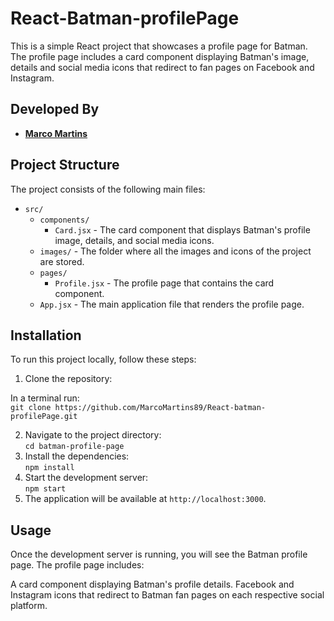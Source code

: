 # React-Batman-profilePage

This is a simple React project that showcases a profile page for Batman. The profile page includes a card component displaying Batman's image, details and social media icons that redirect to fan pages on Facebook and Instagram.

## Developed By

- **[Marco Martins](https://www.linkedin.com/in/marco-martins-a-tech/)**

## Project Structure

The project consists of the following main files:

- `src/`
  - `components/`
    - `Card.jsx` - The card component that displays Batman's profile image, details, and social media icons.
  - `images/` - The folder where all the images and icons of the project are stored.
  - `pages/`
    - `Profile.jsx` - The profile page that contains the card component.
  - `App.jsx` - The main application file that renders the profile page.

## Installation

To run this project locally, follow these steps:

1. Clone the repository:

In a terminal run:<br/>
  `git clone https://github.com/MarcoMartins89/React-batman-profilePage.git`

2. Navigate to the project directory:<br/>
  `cd batman-profile-page`
3. Install the dependencies:<br/>
  `npm install`
4. Start the development server:<br/>
   `npm start`
5. The application will be available at `http://localhost:3000`.

## Usage
Once the development server is running, you will see the Batman profile page. The profile page includes:

A card component displaying Batman's profile details.
Facebook and Instagram icons that redirect to Batman fan pages on each respective social platform.



